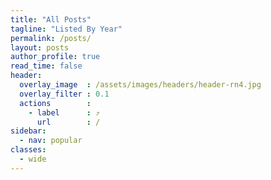 ```yaml
---
title: "All Posts"
tagline: "Listed By Year"
permalink: /posts/
layout: posts
author_profile: true
read_time: false
header:
  overlay_image  : /assets/images/headers/header-rn4.jpg
  overlay_filter : 0.1
  actions        :
    - label      : ⤴️
      url        : /
sidebar:
  - nav: popular
classes:
  - wide
---
```

<style>a {text-decoration: none;} .sph_post_date {margin: 0 0 2em 0;}</style>
